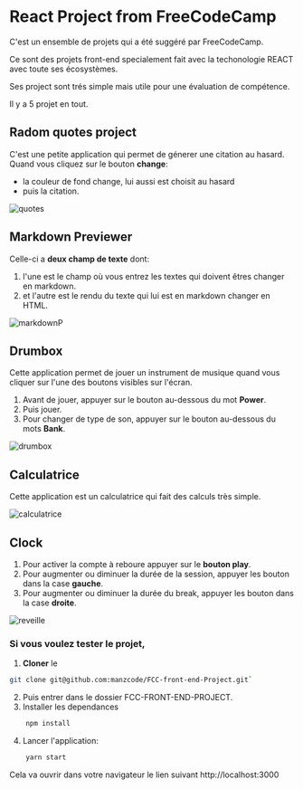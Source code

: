 # React Project from FreeCodeCamp

C'est un ensemble de projets qui a été suggéré par FreeCodeCamp.

Ce sont des projets front-end specialement fait avec la techonologie REACT avec toute ses écosystèmes.

Ses project sont trés simple mais utile pour une évaluation de compétence.

Il y a 5 projet en tout.

## Radom quotes project

C'est une petite application qui permet de génerer une citation au hasard. Quand vous cliquez sur le bouton **change**:

- la couleur de fond change, lui aussi est choisit au hasard
- puis la citation.

![quotes](https://user-images.githubusercontent.com/47226716/145686890-07656b75-8e46-4cf3-89ff-2b10984adaba.png)

## Markdown Previewer

Celle-ci a **deux champ de texte** dont:

1. l'une est le champ où vous entrez les textes qui doivent êtres changer en markdown.
2. et l'autre est le rendu du texte qui lui est en markdown changer en HTML.

![markdownP](https://user-images.githubusercontent.com/47226716/145686910-24da9b54-4675-4302-befb-1a75a4b6e640.png)

## Drumbox

Cette application permet de jouer un instrument de musique quand vous cliquer sur l'une des boutons visibles sur l'écran.

1. Avant de jouer, appuyer sur le bouton au-dessous du mot **Power**.
2. Puis jouer.
3. Pour changer de type de son, appuyer sur le bouton au-dessous du mots **Bank**.

![drumbox](https://user-images.githubusercontent.com/47226716/145686924-9e7af52a-4423-42e6-98a0-3f82e07b8944.png)

## Calculatrice

Cette application est un calculatrice qui fait des calculs très simple.

![calculatrice](https://user-images.githubusercontent.com/47226716/145686938-856ed6c5-c6fd-4115-b4e2-bfab7a204d0d.png)

## Clock

1. Pour activer la compte à reboure appuyer sur le **bouton play**.
2. Pour augmenter ou diminuer la durée de la session, appuyer les bouton dans la case **gauche**.
3. Pour augmenter ou diminuer la durée du break, appuyer les bouton dans la case **droite**.

![reveille](https://user-images.githubusercontent.com/47226716/145686940-36f29383-e6a2-4df6-8cfa-a49259fe55b7.png)

### Si vous voulez tester le projet,

1. **Cloner** le

```bash
git clone git@github.com:manzcode/FCC-front-end-Project.git`
```

2. Puis entrer dans le dossier FCC-FRONT-END-PROJECT.
3. Installer les dependances

```bash
    npm install
```

4. Lancer l'application:

```bash
    yarn start
```

Cela va ouvrir dans votre navigateur le lien suivant http://localhost:3000
